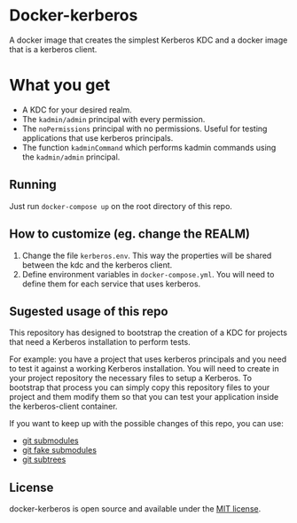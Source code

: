 # Docker-kerberos
A docker image that creates the simplest Kerberos KDC and a docker image that is a kerberos client.

# What you get

 - A KDC for your desired realm.
 - The `kadmin/admin` principal with every permission.
 - The `noPermissions` principal with no permissions. Useful for testing applications that use kerberos principals.
 - The function `kadminCommand` which performs kadmin commands using the `kadmin/admin` principal.

## Running
Just run `docker-compose up` on the root directory of this repo.

## How to customize (eg. change the REALM)

 1. Change the file `kerberos.env`. This way the properties will be shared between the kdc and the kerberos client.
 1. Define environment variables in `docker-compose.yml`. You will need to define them for each service that uses kerberos.

## Sugested usage of this repo
This repository has designed to bootstrap the creation of a KDC for projects that need a Kerberos installation to perform tests.

For example: you have a project that uses kerberos principals and you need to test it against a working Kerberos installation.
You will need to create in your project repository the necessary files to setup a Kerberos. To bootstrap that process you
can simply copy this repository files to your project and them modify them so that you can test your
application inside the kerberos-client container.

If you want to keep up with the possible changes of this repo, you can use:
 - [git submodules](https://medium.com/@porteneuve/mastering-git-submodules-34c65e940407#.a2hp3b6wa)
 - [git fake submodules](http://debuggable.com/posts/git-fake-submodules:4b563ee4-f3cc-4061-967e-0e48cbdd56cb)
 - [git subtrees](https://medium.com/@porteneuve/mastering-git-subtrees-943d29a798ec#.zcxs92mvl)

## License
docker-kerberos is open source and available under the [MIT license](LICENSE).
